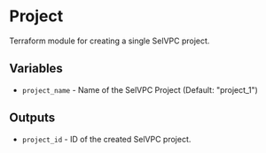 # Project

Terraform module for creating a single SelVPC project.

## Variables

  * `project_name` - Name of the SelVPC Project (Default: "project_1")

## Outputs

  * `project_id` - ID of the created SelVPC project.